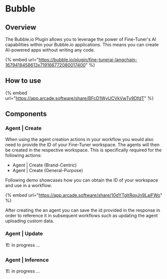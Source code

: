 # Bubble

## Overview

The Bubble.io Plugin allows you to leverage the power of Fine-Tuner's AI capabilities within your Bubble.io applications. This means you can create AI-powered apps without writing any code.

{% embed url="https://bubble.io/plugin/fine-tunerai-langchain-1679418458613x719166772080017400" %}

## How to use

{% embed url="https://app.arcade.software/share/BFcD1WyUCVkVwTy9DfdT" %}

## Components

### Agent | Create

When using the agent creation actions in your workflow you would also need to provide the ID of your Fine-Tuner workspace. The agents will then be created in the respective workspace. This is specifically required for the following actions:

* Agent | Create (Brand-Centric)
* Agent | Create (General-Purpose)

Following demo showcases how you can obtain the ID of your workspace and use in a workflow.

{% embed url="https://app.arcade.software/share/10dYTgltRqyJn9LaiFWo" %}

After creating the an agent you can save the id provided in the response in order to reference it in subsequent workflows such as updating the agent uploading custom data.

### Agent | Update

🏗️ in progress ...

### Agent | Inference

🏗️ in progress ...
